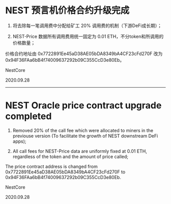 # NEST 预言机价格合约升级完成

1. 将去除每一笔调用费中分配给矿工 20% 调用费的机制（下游DeFi成长期）；

2. NEST-Price 数据所有调用费用统一固定为 0.01 ETH，不分token和所调用的价格数量；

价格合约地址由 0x7722891Ee45aD38AE05bDA8349bA4CF23cFd270F 改为 0x94F36FAa6bB4f74009637292b09C355CcD3e80Eb。

NestCore

2020.09.28


-----


# NEST Oracle price contract upgrade completed

1. Removed 20% of the call fee which were allocated to miners in the previouse version (To facilitate the growth of NEST downstream DeFi apps);

2. All call fees for NEST-Price data are uniformly fixed at 0.01 ETH, regardless of the token and the amount of price called;

The price contract address is changed from 0x7722891Ee45aD38AE05bDA8349bA4CF23cFd270F to 0x94F36FAa6bB4f74009637292b09C355CcD3e80Eb.

NestCore

2020.09.28
